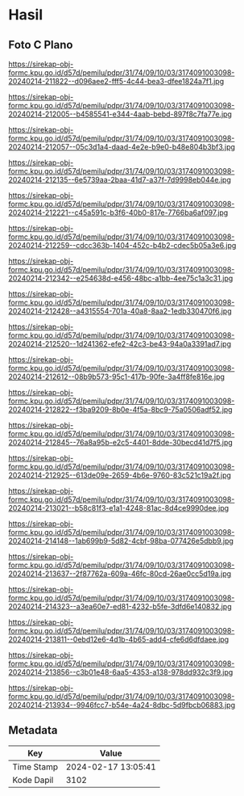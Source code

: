 # Hasil

## Foto C Plano

https://sirekap-obj-formc.kpu.go.id/d57d/pemilu/pdpr/31/74/09/10/03/3174091003098-20240214-211822--d096aee2-fff5-4c44-bea3-dfee1824a7f1.jpg

https://sirekap-obj-formc.kpu.go.id/d57d/pemilu/pdpr/31/74/09/10/03/3174091003098-20240214-212005--b4585541-e344-4aab-bebd-897f8c7fa77e.jpg

https://sirekap-obj-formc.kpu.go.id/d57d/pemilu/pdpr/31/74/09/10/03/3174091003098-20240214-212057--05c3d1a4-daad-4e2e-b9e0-b48e804b3bf3.jpg

https://sirekap-obj-formc.kpu.go.id/d57d/pemilu/pdpr/31/74/09/10/03/3174091003098-20240214-212135--6e5739aa-2baa-41d7-a37f-7d9998eb044e.jpg

https://sirekap-obj-formc.kpu.go.id/d57d/pemilu/pdpr/31/74/09/10/03/3174091003098-20240214-212221--c45a591c-b3f6-40b0-817e-7766ba6af097.jpg

https://sirekap-obj-formc.kpu.go.id/d57d/pemilu/pdpr/31/74/09/10/03/3174091003098-20240214-212259--cdcc363b-1404-452c-b4b2-cdec5b05a3e6.jpg

https://sirekap-obj-formc.kpu.go.id/d57d/pemilu/pdpr/31/74/09/10/03/3174091003098-20240214-212342--e254638d-e456-48bc-a1bb-4ee75c1a3c31.jpg

https://sirekap-obj-formc.kpu.go.id/d57d/pemilu/pdpr/31/74/09/10/03/3174091003098-20240214-212428--a4315554-701a-40a8-8aa2-1edb330470f6.jpg

https://sirekap-obj-formc.kpu.go.id/d57d/pemilu/pdpr/31/74/09/10/03/3174091003098-20240214-212520--1d241362-efe2-42c3-be43-94a0a3391ad7.jpg

https://sirekap-obj-formc.kpu.go.id/d57d/pemilu/pdpr/31/74/09/10/03/3174091003098-20240214-212612--08b9b573-95c1-417b-90fe-3a4ff8fe816e.jpg

https://sirekap-obj-formc.kpu.go.id/d57d/pemilu/pdpr/31/74/09/10/03/3174091003098-20240214-212822--f3ba9209-8b0e-4f5a-8bc9-75a0506adf52.jpg

https://sirekap-obj-formc.kpu.go.id/d57d/pemilu/pdpr/31/74/09/10/03/3174091003098-20240214-212845--76a8a95b-e2c5-4401-8dde-30becd41d7f5.jpg

https://sirekap-obj-formc.kpu.go.id/d57d/pemilu/pdpr/31/74/09/10/03/3174091003098-20240214-212925--613de09e-2659-4b6e-9760-83c521c19a2f.jpg

https://sirekap-obj-formc.kpu.go.id/d57d/pemilu/pdpr/31/74/09/10/03/3174091003098-20240214-213021--b58c81f3-e1a1-4248-81ac-8d4ce9990dee.jpg

https://sirekap-obj-formc.kpu.go.id/d57d/pemilu/pdpr/31/74/09/10/03/3174091003098-20240214-214148--1ab699b9-5d82-4cbf-98ba-077426e5dbb9.jpg

https://sirekap-obj-formc.kpu.go.id/d57d/pemilu/pdpr/31/74/09/10/03/3174091003098-20240214-213637--2f87762a-609a-46fc-80cd-26ae0cc5d19a.jpg

https://sirekap-obj-formc.kpu.go.id/d57d/pemilu/pdpr/31/74/09/10/03/3174091003098-20240214-214323--a3ea60e7-ed81-4232-b5fe-3dfd6e140832.jpg

https://sirekap-obj-formc.kpu.go.id/d57d/pemilu/pdpr/31/74/09/10/03/3174091003098-20240214-213811--0ebd12e6-4d1b-4b65-add4-cfe6d6dfdaee.jpg

https://sirekap-obj-formc.kpu.go.id/d57d/pemilu/pdpr/31/74/09/10/03/3174091003098-20240214-213856--c3b01e48-6aa5-4353-a138-978dd932c3f9.jpg

https://sirekap-obj-formc.kpu.go.id/d57d/pemilu/pdpr/31/74/09/10/03/3174091003098-20240214-213934--9946fcc7-b54e-4a24-8dbc-5d9fbcb06883.jpg


## Metadata

| Key        | Value               |
| ---------- | ------------------- |
| Time Stamp | 2024-02-17 13:05:41 |
| Kode Dapil | 3102                |



